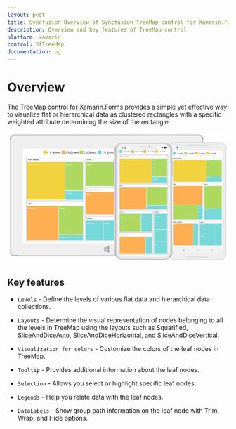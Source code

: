 ```yaml
---
layout: post
title: Syncfusion Overview of Syncfusion TreeMap control for Xamarin.Forms
description: Overview and key features of TreeMap control
platform: xamarin
control: SfTreeMap
documentation: ug
---
```


# Overview

The TreeMap control for Xamarin.Forms provides a simple yet effective way to visualize flat or hierarchical data as clustered rectangles with a specific weighted attribute determining the size of the rectangle.

![GettingStartedOutput](Getting-Started_images/GettingStartedOutput.png)

## Key features

* `Levels` - Define the levels of various flat data and hierarchical data collections.

* `Layouts` - Determine the visual representation of nodes belonging to all the levels in TreeMap using the layouts such as Squarified, SliceAndDiceAuto, SliceAndDiceHorizontal, and SliceAndDiceVertical.

* `Visualization for colors` - Customize the colors of the leaf nodes in TreeMap.

* `Tooltip` - Provides additional information about the leaf nodes.

* `Selection` - Allows you select or highlight specific leaf nodes.

* `Legends` - Help you relate data with the leaf nodes.

* `DataLabels` - Show group path information on the leaf node with Trim, Wrap, and Hide options.

